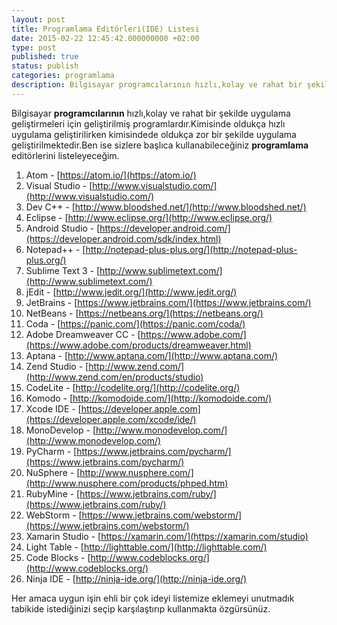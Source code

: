 ```yaml
---
layout: post
title: Programlama Editörleri(IDE) Listesi
date: 2015-02-22 12:45:42.000000000 +02:00
type: post
published: true
status: publish
categories: programlama
description: Bilgisayar programcılarının hızlı,kolay ve rahat bir şekilde uygulama geliştirmeleri için geliştirilmiş programlardır.Kimisinde oldukça hızlı
---
```

Bilgisayar **programcılarının** hızlı,kolay ve rahat bir şekilde uygulama geliştirmeleri için geliştirilmiş programlardır.Kimisinde oldukça hızlı uygulama geliştirilirken kimisindede oldukça zor bir şekilde uygulama geliştirilmektedir.Ben ise sizlere başlıca kullanabileceğiniz **programlama** editörlerini listeleyeceğim.

1. Atom - [https://atom.io/](https://atom.io/)
2. Visual Studio - [http://www.visualstudio.com/](http://www.visualstudio.com/)
3. Dev C++ - [http://www.bloodshed.net/](http://www.bloodshed.net/)
4. Eclipse - [http://www.eclipse.org/](http://www.eclipse.org/)
5. Android Studio - [https://developer.android.com/](https://developer.android.com/sdk/index.html)
6. Notepad++ - [http://notepad-plus-plus.org/](http://notepad-plus-plus.org/)
7. Sublime Text 3 - [http://www.sublimetext.com/](http://www.sublimetext.com/)
8. jEdit - [http://www.jedit.org/](http://www.jedit.org/)
9. JetBrains - [https://www.jetbrains.com/](https://www.jetbrains.com/)
10. NetBeans - [https://netbeans.org/](https://netbeans.org/)
11. Coda - [https://panic.com/](https://panic.com/coda/)
12. Adobe Dreamweaver CC - [https://www.adobe.com/](https://www.adobe.com/products/dreamweaver.html)
13. Aptana - [http://www.aptana.com/](http://www.aptana.com/)
14. Zend Studio - [http://www.zend.com/](http://www.zend.com/en/products/studio)
15. CodeLite - [http://codelite.org/](http://codelite.org/)
16. Komodo - [http://komodoide.com/](http://komodoide.com/)
17. Xcode IDE - [https://developer.apple.com](https://developer.apple.com/xcode/ide/)
18. MonoDevelop - [http://www.monodevelop.com/](http://www.monodevelop.com/)
19. PyCharm - [https://www.jetbrains.com/pycharm/](https://www.jetbrains.com/pycharm/)
20. NuSphere - [http://www.nusphere.com/](http://www.nusphere.com/products/phped.htm)
21. RubyMine - [https://www.jetbrains.com/ruby/](https://www.jetbrains.com/ruby/)
22. WebStorm - [https://www.jetbrains.com/webstorm/](https://www.jetbrains.com/webstorm/)
23. Xamarin Studio - [https://xamarin.com/](https://xamarin.com/studio)
24. Light Table - [http://lighttable.com/](http://lighttable.com/)
25. Code Blocks - [http://www.codeblocks.org/](http://www.codeblocks.org/)
26. Ninja IDE - [http://ninja-ide.org/](http://ninja-ide.org/)

Her amaca uygun işin ehli bir çok ideyi listemize eklemeyi unutmadık tabikide istediğinizi seçip karşılaştırıp kullanmakta özgürsünüz.
